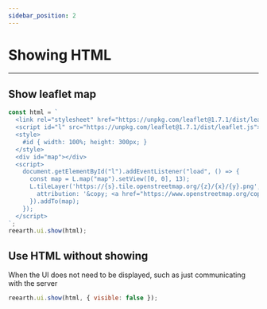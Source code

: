 ```yaml
---
sidebar_position: 2
---
```


# Showing HTML
------

## Show leaflet map

```jsx
const html = `
  <link rel="stylesheet" href="https://unpkg.com/leaflet@1.7.1/dist/leaflet.css" />
  <script id="l" src="https://unpkg.com/leaflet@1.7.1/dist/leaflet.js"></script>
  <style>
    #id { width: 100%; height: 300px; }
  </style>
  <div id="map"></div>
  <script>
    document.getElementById("l").addEventListener("load", () => {
      const map = L.map("map").setView([0, 0], 13);
      L.tileLayer('https://{s}.tile.openstreetmap.org/{z}/{x}/{y}.png', {
        attribution: '&copy; <a href="https://www.openstreetmap.org/copyright">OpenStreetMap</a> contributors'
      }).addTo(map);
    });
  </script>
`;
reearth.ui.show(html);
```

## Use HTML without showing

When the UI does not need to be displayed, such as just communicating with the server

```jsx
reearth.ui.show(html, { visible: false });
```
